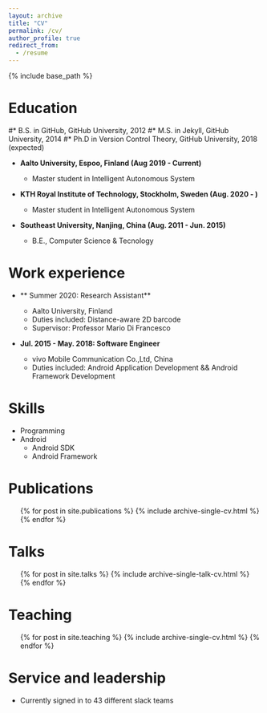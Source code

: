 ```yaml
---
layout: archive
title: "CV"
permalink: /cv/
author_profile: true
redirect_from:
  - /resume
---
```


{% include base_path %}

Education
======
#* B.S. in GitHub, GitHub University, 2012
#* M.S. in Jekyll, GitHub University, 2014
#* Ph.D in Version Control Theory, GitHub University, 2018 (expected)
* **Aalto University, Espoo, Finland (Aug 2019 - Current)**
	* Master student in Intelligent Autonomous System
  
* **KTH Royal Institute of Technology, Stockholm, Sweden (Aug. 2020 - )**
	* Master student in Intelligent Autonomous System
  
*  **Southeast University, Nanjing, China (Aug. 2011 - Jun. 2015)**
	* B.E., Computer Science & Tecnology
  
Work experience
======
* ** Summer 2020: Research Assistant**
  * Aalto University, Finland
  * Duties included: Distance-aware 2D barcode
  * Supervisor: Professor Mario Di Francesco

* **Jul. 2015 - May. 2018: Software Engineer**
  * vivo Mobile Communication Co.,Ltd, China
  * Duties included: Android Application Development && Android Framework Development
  
Skills
======
* Programming
* Android
  * Android SDK
  * Android Framework

Publications
======
  <ul>{% for post in site.publications %}
    {% include archive-single-cv.html %}
  {% endfor %}</ul>
  
Talks
======
  <ul>{% for post in site.talks %}
    {% include archive-single-talk-cv.html %}
  {% endfor %}</ul>
  
Teaching
======
  <ul>{% for post in site.teaching %}
    {% include archive-single-cv.html %}
  {% endfor %}</ul>
  
Service and leadership
======
* Currently signed in to 43 different slack teams
